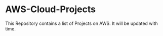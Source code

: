 # AWS-Cloud-Projects

This Repository contains a list of Projects on AWS. It will be updated with time.
